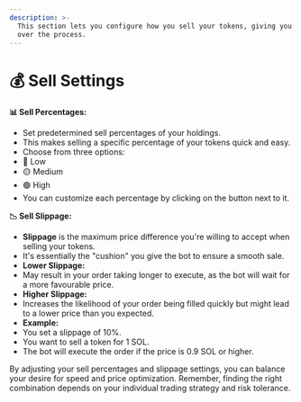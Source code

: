 ```yaml
---
description: >-
  This section lets you configure how you sell your tokens, giving you control
  over the process.
---
```


# 💰 Sell Settings

**📊 Sell Percentages:**

* Set predetermined sell percentages of your holdings.
* This makes selling a specific percentage of your tokens quick and easy.
* Choose from three options:
* 🔴 Low
* 🟡 Medium
* 🟢 High
* You can customize each percentage by clicking on the button next to it.

**📉 Sell Slippage:**

* **Slippage** is the maximum price difference you're willing to accept when selling your tokens.
* It's essentially the "cushion" you give the bot to ensure a smooth sale.
* **Lower Slippage:**
* May result in your order taking longer to execute, as the bot will wait for a more favourable price.
* **Higher Slippage:**
* Increases the likelihood of your order being filled quickly but might lead to a lower price than you expected.
* **Example:**
* You set a slippage of 10%.
* You want to sell a token for 1 SOL.
* The bot will execute the order if the price is 0.9 SOL or higher.

By adjusting your sell percentages and slippage settings, you can balance your desire for speed and price optimization. Remember, finding the right combination depends on your individual trading strategy and risk tolerance.
